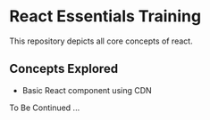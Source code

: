 # React Essentials Training

This repository depicts all core concepts of react.

## Concepts Explored

* Basic React component using CDN  

To Be Continued ...
